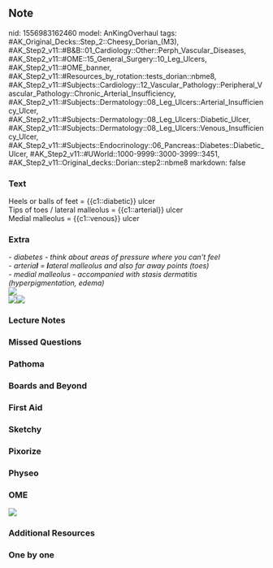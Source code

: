 ## Note
nid: 1556983162460
model: AnKingOverhaul
tags: #AK_Original_Decks::Step_2::Cheesy_Dorian_(M3), #AK_Step2_v11::#B&B::01_Cardiology::Other::Perph_Vascular_Diseases, #AK_Step2_v11::#OME::15_General_Surgery::10_Leg_Ulcers, #AK_Step2_v11::#OME_banner, #AK_Step2_v11::#Resources_by_rotation::tests_dorian::nbme8, #AK_Step2_v11::#Subjects::Cardiology::12_Vascular_Pathology::Peripheral_Vascular_Pathology::Chronic_Arterial_Insufficiency, #AK_Step2_v11::#Subjects::Dermatology::08_Leg_Ulcers::Arterial_Insufficiency_Ulcer, #AK_Step2_v11::#Subjects::Dermatology::08_Leg_Ulcers::Diabetic_Ulcer, #AK_Step2_v11::#Subjects::Dermatology::08_Leg_Ulcers::Venous_Insufficiency_Ulcer, #AK_Step2_v11::#Subjects::Endocrinology::06_Pancreas::Diabetes::Diabetic_Ulcer, #AK_Step2_v11::#UWorld::1000-9999::3000-3999::3451, #AK_Step2_v11::Original_decks::Dorian::step2::nbme8
markdown: false

### Text
<div>
  Heels or balls of feet = {{c1::diabetic}} ulcer
</div>
<div>
  Tips of toes / lateral malleolus = {{c1::arterial}} ulcer
</div>
<div>
  Medial malleolus = {{c1::venous}} ulcer
</div>

### Extra
<div>
  <div>
    <div>
      <i>- diabetes - think about areas of pressure where you can't
      feel</i>
    </div>
    <div>
      <i>- arteria<b>l</b> = <b>l</b>ateral malleolus and also far
      away points (toes)</i>
    </div>
    <div>
      <i>- medial malleolus - accompanied with stasis dermatitis
      (hyperpigmentation, edema)</i>
    </div>
    <div>
      <i><img src="120132_Leg%20Ulcers_091217-edit.png"></i>
    </div>
    <div>
      <i><img src="paste-249318556565505.jpg"><img src=
      "paste-245135258419201.jpg"></i>
    </div>
  </div>
</div>

### Lecture Notes


### Missed Questions


### Pathoma


### Boards and Beyond


### First Aid


### Sketchy


### Pixorize


### Physeo


### OME
<div class="ome-widget">
  <a href="https://onlinemeded.org?ref=anki"><img src=
  "_OME_AnkiFlashcards_General_4.png"></a>
</div>

### Additional Resources


### One by one

